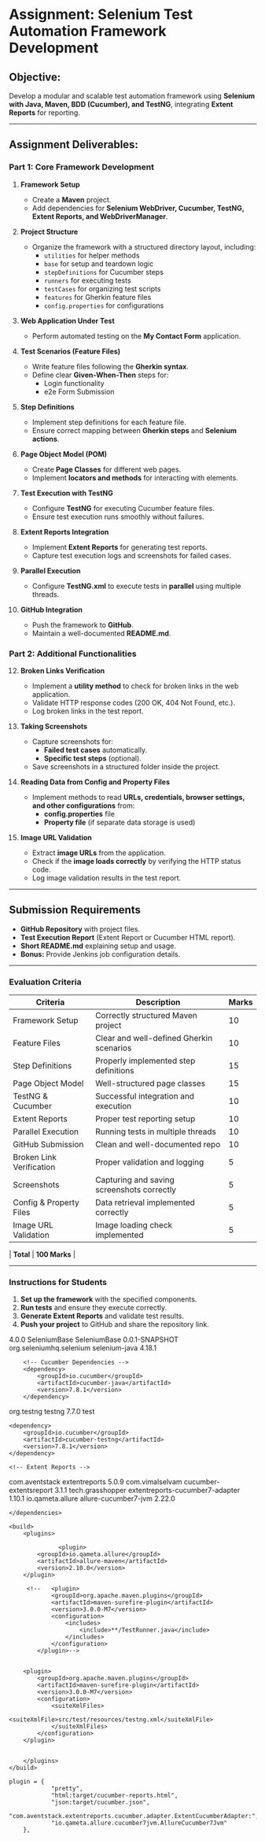 
# **Assignment: Selenium Test Automation Framework Development**
## **Objective:**
Develop a modular and scalable test automation framework using **Selenium with Java, Maven, BDD (Cucumber), and TestNG**, integrating **Extent Reports** for reporting.

---

## **Assignment Deliverables:**
### **Part 1: Core Framework Development**
1. **Framework Setup**
   - Create a **Maven** project.
   - Add dependencies for **Selenium WebDriver, Cucumber, TestNG, Extent Reports, and WebDriverManager**.

2. **Project Structure**
   - Organize the framework with a structured directory layout, including:
     - `utilities` for helper methods
     - `base` for setup and teardown logic
     - `stepDefinitions` for Cucumber steps
     - `runners` for executing tests
     - `testCases` for organizing test scripts
     - `features` for Gherkin feature files
     - `config.properties` for configurations

3. **Web Application Under Test**
   - Perform automated testing on the **My Contact Form** application.

4. **Test Scenarios (Feature Files)**
   - Write feature files following the **Gherkin syntax**.
   - Define clear **Given-When-Then** steps for:
     - Login functionality
     - e2e Form Submission
     

5. **Step Definitions**
   - Implement step definitions for each feature file.
   - Ensure correct mapping between **Gherkin steps** and **Selenium actions**.

6. **Page Object Model (POM)**
   - Create **Page Classes** for different web pages.
   - Implement **locators and methods** for interacting with elements.

7. **Test Execution with TestNG**
   - Configure **TestNG** for executing Cucumber feature files.
   - Ensure test execution runs smoothly without failures.

8. **Extent Reports Integration**
   - Implement **Extent Reports** for generating test reports.
   - Capture test execution logs and screenshots for failed cases.

9. **Parallel Execution**
   - Configure **TestNG.xml** to execute tests in **parallel** using multiple threads.

10. **GitHub Integration**
    - Push the framework to **GitHub**.
    - Maintain a well-documented **README.md**.


### **Part 2: Additional Functionalities**
12. **Broken Links Verification**
    - Implement a **utility method** to check for broken links in the web application.
    - Validate HTTP response codes (200 OK, 404 Not Found, etc.).
    - Log broken links in the test report.

13. **Taking Screenshots**
    - Capture screenshots for:
      - **Failed test cases** automatically.
      - **Specific test steps** (optional).
    - Save screenshots in a structured folder inside the project.

14. **Reading Data from Config and Property Files**
    - Implement methods to read **URLs, credentials, browser settings, and other configurations** from:
      - **config.properties** file
      - **Property file** (if separate data storage is used)

15. **Image URL Validation**
    - Extract **image URLs** from the application.
    - Check if the **image loads correctly** by verifying the HTTP status code.
    - Log image validation results in the test report.

---

## **Submission Requirements**
- **GitHub Repository** with project files.
- **Test Execution Report** (Extent Report or Cucumber HTML report).
- **Short README.md** explaining setup and usage.
- **Bonus:** Provide Jenkins job configuration details.

---

### **Evaluation Criteria**
| Criteria | Description | Marks |
|----------|------------|-------|
| Framework Setup | Correctly structured Maven project | 10 |
| Feature Files | Clear and well-defined Gherkin scenarios | 10 |
| Step Definitions | Properly implemented step definitions | 15 |
| Page Object Model | Well-structured page classes | 15 |
| TestNG & Cucumber | Successful integration and execution | 10 |
| Extent Reports | Proper test reporting setup | 10 |
| Parallel Execution | Running tests in multiple threads | 10 |
| GitHub Submission | Clean and well-documented repo | 10 |
| Broken Link Verification | Proper validation and logging | 5 |
| Screenshots | Capturing and saving screenshots correctly | 5 |
| Config & Property Files | Data retrieval implemented correctly | 5 |
| Image URL Validation | Image loading check implemented | 5 |

| **Total** | **100 Marks** |

---

### **Instructions for Students**
1. **Set up the framework** with the specified components.
2. **Run tests** and ensure they execute correctly.
3. **Generate Extent Reports** and validate test results.
4. **Push your project** to GitHub and share the repository link.





<project xmlns="http://maven.apache.org/POM/4.0.0" xmlns:xsi="http://www.w3.org/2001/XMLSchema-instance" xsi:schemaLocation="http://maven.apache.org/POM/4.0.0 https://maven.apache.org/xsd/maven-4.0.0.xsd">
  <modelVersion>4.0.0</modelVersion>
  <groupId>SeleniumBase</groupId>
  <artifactId>SeleniumBase</artifactId>
  <version>0.0.1-SNAPSHOT</version>
  
  <dependencies>
        <!-- Selenium WebDriver -->
        <dependency>
            <groupId>org.seleniumhq.selenium</groupId>
            <artifactId>selenium-java</artifactId>
            <version>4.18.1</version>
        </dependency>

        <!-- Cucumber Dependencies -->
        <dependency>
            <groupId>io.cucumber</groupId>
            <artifactId>cucumber-java</artifactId>
            <version>7.8.1</version>
        </dependency>
     


<!-- TestNG Dependency -->
<dependency>
    <groupId>org.testng</groupId>
    <artifactId>testng</artifactId>
    <version>7.7.0</version>
    <scope>test</scope>
</dependency>

    
    <dependency>
        <groupId>io.cucumber</groupId>
        <artifactId>cucumber-testng</artifactId>
        <version>7.8.1</version>
    </dependency>
    
    <!-- Extent Reports -->
<dependency>
    <groupId>com.aventstack</groupId>
    <artifactId>extentreports</artifactId>
    <version>5.0.9</version>
</dependency>
<!-- Extent Reports Adapter for Cucumber -->
<dependency>
	<groupId>com.vimalselvam</groupId>
	<artifactId>cucumber-extentsreport</artifactId>
	<version>3.1.1</version>
</dependency>
<!-- https://mvnrepository.com/artifact/tech.grasshopper/extentreports-cucumber7-adapter--> 
<dependency>
    <groupId>tech.grasshopper</groupId>
    <artifactId>extentreports-cucumber7-adapter</artifactId>
    <version>1.10.1</version>
</dependency>

<!-- Allure Reports -->
<dependency>
    <groupId>io.qameta.allure</groupId>
    <artifactId>allure-cucumber7-jvm</artifactId>
    <version>2.22.0</version>
</dependency>

    </dependencies>

    <build>
        <plugins>
			
			      <plugin>
            <groupId>io.qameta.allure</groupId>
            <artifactId>allure-maven</artifactId>
            <version>2.10.0</version>
        </plugin>
			
         <!--   <plugin>
                <groupId>org.apache.maven.plugins</groupId>
                <artifactId>maven-surefire-plugin</artifactId>
                <version>3.0.0-M7</version>
                <configuration>
                    <includes>
                        <include>**/TestRunner.java</include>
                    </includes>
                </configuration>
            </plugin>-->
            

        <plugin>
            <groupId>org.apache.maven.plugins</groupId>
            <artifactId>maven-surefire-plugin</artifactId>
            <version>3.0.0-M7</version>
            <configuration>
                <suiteXmlFiles>
                    <suiteXmlFile>src/test/resources/testng.xml</suiteXmlFile>
                </suiteXmlFiles>
            </configuration>
        </plugin>


        </plugins>
    </build>
  
</project>




    plugin = {
                "pretty",
                "html:target/cucumber-reports.html",
                "json:target/cucumber.json",
                "com.aventstack.extentreports.cucumber.adapter.ExtentCucumberAdapter:",
                "io.qameta.allure.cucumber7jvm.AllureCucumber7Jvm"
        },